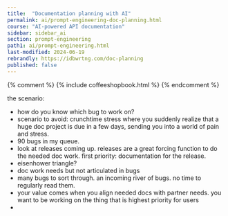 ```yaml
---
title:  "Documentation planning with AI"
permalink: ai/prompt-engineering-doc-planning.html
course: "AI-powered API documentation"
sidebar: sidebar_ai
section: prompt-engineering
path1: ai/prompt-engineering.html
last-modified: 2024-06-19
rebrandly: https://idbwrtng.com/doc-planning
published: false
---
```

{% comment %}
{% include coffeeshopbook.html %}
{% endcomment %}


the scenario:

- how do you know which bug to work on?
- scenario to avoid: crunchtime stress where you suddenly realize that a huge doc project is due in a few days, sending you into a world of pain and stress.
- 90 bugs in my queue. 
- look at releases coming up. releases are a great forcing function to do the needed doc work. first priority: documentation for the release.
- eisenhower triangle?
- doc work needs but not articulated in bugs
- many bugs to sort through. an incoming river of bugs. no time to regularly read them.
- your value comes when you align needed docs with partner needs. you want to be working on the thing that is highest priority for users
- 